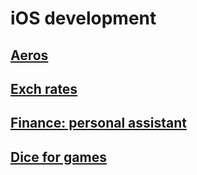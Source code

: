 # iOS development

##  [Aeros](aeros "Read more about project")

##  [Exch rates](exch "Read more about project")

##  [Finance: personal assistant](finance "Read more about project")

##  [Dice for games](dice "Read more about project")
